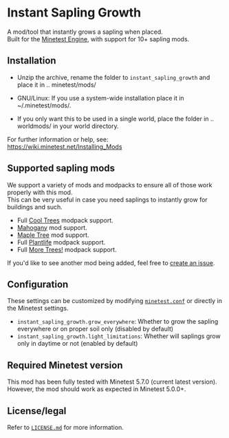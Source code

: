 # Instant Sapling Growth

A mod/tool that instantly grows a sapling when placed.\
Built for the [Minetest Engine](https://www.minetest.net), with support for 10+ sapling mods.

## Installation

- Unzip the archive, rename the folder to `instant_sapling_growth` and
place it in .. minetest/mods/

- GNU/Linux: If you use a system-wide installation place
    it in ~/.minetest/mods/.

- If you only want this to be used in a single world, place
    the folder in .. worldmods/ in your world directory.

For further information or help, see:\
<https://wiki.minetest.net/Installing_Mods>

## Supported sapling mods

We support a variety of mods and modpacks to ensure all of those work properly with this mod.\
This can be very useful in case you need saplings to instantly grow for buildings and such.

- Full [Cool Trees](https://content.minetest.net/packages/runs/cool_trees/) modpack support.
- [Mahogany](https://content.minetest.net/packages/runs/mahogany/) mod support.
- [Maple Tree](https://content.minetest.net/packages/Duvalon/maple/) mod support.
- Full [Plantlife](https://content.minetest.net/packages/mt-mods/plantlife_modpack/) modpack support.
- Full [More Trees!](https://content.minetest.net/packages/mt-mods/moretrees/) modpack support.

If you'd like to see another mod being added, feel free to [create an issue](https://github.com/Panquesito7/instant_sapling_growth/issues/new/choose).

## Configuration

These settings can be customized by modifying [`minetest.conf`](https://wiki.minetest.net/Minetest.conf) or directly in the Minetest settings.

- `instant_sapling_growth.grow_everywhere`: Whether to grow the sapling everywhere or on proper soil only (disabled by default)
- `instant_sapling_growth.light_limitations`: Whether will saplings grow only in daytime or not (enabled by default)

## Required Minetest version

This mod has been fully tested with Minetest 5.7.0 (current latest version).\
However, the mod should work as expected in Minetest 5.0.0+.

## License/legal

Refer to [`LICENSE.md`](/LICENSE.md) for more information.

